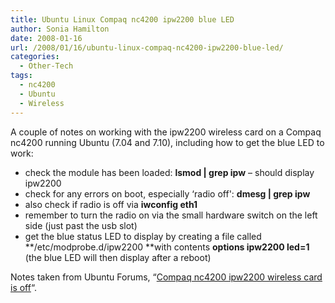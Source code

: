 ```yaml
---
title: Ubuntu Linux Compaq nc4200 ipw2200 blue LED
author: Sonia Hamilton
date: 2008-01-16
url: /2008/01/16/ubuntu-linux-compaq-nc4200-ipw2200-blue-led/
categories:
  - Other-Tech
tags:
  - nc4200
  - Ubuntu
  - Wireless
---
```

A couple of notes on working with the ipw2200 wireless card on a Compaq nc4200 running Ubuntu (7.04 and 7.10), including how to get the blue LED to work:<!--more-->

<!--more-->

  * check the module has been loaded: **lsmod | grep ipw** &#8211; should display ipw2200
  * check for any errors on boot, especially &#8216;radio off': **dmesg | grep ipw**
  * also check if radio is off via **iwconfig eth1**
  * remember to turn the radio on via the small hardware switch on the left side (just past the usb slot)
  * get the blue status LED to display by creating a file called **/etc/modprobe.d/ipw2200 **with contents **options ipw2200 led=1** (the blue LED will then display after a reboot)

Notes taken from Ubuntu Forums, &#8220;[Compaq nc4200 ipw2200 wireless card is off][1]&#8220;.

 [1]: http://ubuntuforums.org/showthread.php?t=360735
